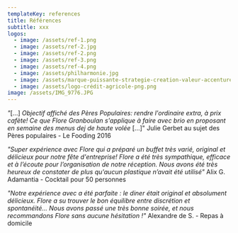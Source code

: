 ```yaml
---
templateKey: references
title: Références
subtitle: xxx
logos:
  - image: /assets/ref-1.png
  - image: /assets/ref-2.jpg
  - image: /assets/ref-2.png
  - image: /assets/ref-3.png
  - image: /assets/ref-4.png
  - image: /assets/philharmonie.jpg
  - image: /assets/marque-puissante-strategie-creation-valeur-accenture-201904.jpg
  - image: /assets/logo-crédit-agricole-png.png
image: /assets/IMG_9776.JPG
---
```

*"*\[...] *Objectif affiché des Pères Populaires: rendre l'ordinaire extra, à prix cafète! Ce que Flore Granboulan s'applique à faire avec brio en proposant en semaine des menus dej de haute volée* \[...]" Julie Gerbet au sujet des Pères populaires - Le Fooding 2016

*"Super expérience avec Flore qui a préparé un buffet très varié, original et délicieux pour notre fête d'entreprise! Flore a été très sympathique, efficace et à l’écoute pour l’organisation de notre réception. Nous avons été très heureux de constater de plus qu'aucun plastique n’avait été utilisé"* Alix G. Adamantia - Cocktail pour 50 personnes

*"Notre expérience avec a été parfaite : le diner était original et absolument délicieux. Flore a su trouver le bon équilibre entre discrétion et spontanéité... Nous avons passé une très bonne soirée, et nous recommandons Flore sans aucune hésitation !"* Alexandre de S. - Repas à domicile
